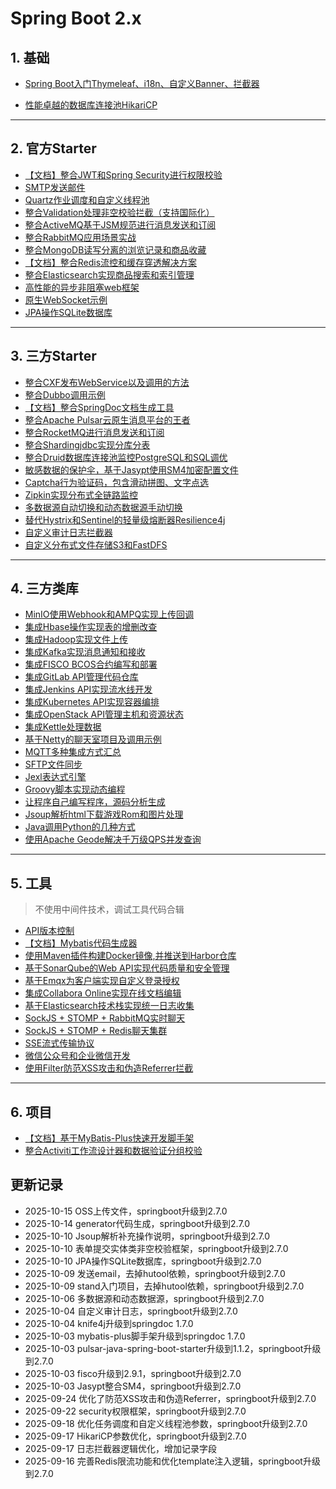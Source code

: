 # Spring Boot 2.x

## 1. 基础

- [Spring Boot入门Thymeleaf、i18n、自定义Banner、拦截器](https://github.com/xzh-net/spring-boot2/tree/main/spring-boot-stand)

- [性能卓越的数据库连接池HikariCP](https://github.com/xzh-net/spring-boot2/tree/main/spring-boot-hikaricp)

---


## 2. 官方Starter

- [【文档】整合JWT和Spring Security进行权限校验](https://github.com/xzh-net/spring-boot2/tree/main/spring-boot-security)
- [SMTP发送邮件](https://github.com/xzh-net/spring-boot2/tree/main/spring-boot-email)
- [Quartz作业调度和自定义线程池](https://github.com/xzh-net/spring-boot2/tree/main/spring-boot-quartz)
- [整合Validation处理非空校验拦截（支持国际化）](https://github.com/xzh-net/spring-boot2/tree/main/spring-boot-validation)
- [整合ActiveMQ基于JSM规范进行消息发送和订阅](https://github.com/xzh-net/spring-boot2/tree/main/spring-boot-jms)
- [整合RabbitMQ应用场景实战](https://github.com/xzh-net/spring-boot2/tree/main/spring-boot-rabbitmq)
- [整合MongoDB读写分离的浏览记录和商品收藏](https://github.com/xzh-net/spring-boot2/tree/main/spring-boot-mongo)
- [【文档】整合Redis流控和缓存穿透解决方案](https://github.com/xzh-net/spring-boot2/tree/main/spring-boot-redis)
- [整合Elasticsearch实现商品搜索和索引管理](https://github.com/xzh-net/spring-boot2/tree/main/spring-boot-elasticsearch)
- [高性能的异步非阻塞web框架](https://github.com/xzh-net/spring-boot2/tree/main/spring-boot-webflux)
- [原生WebSocket示例](https://github.com/xzh-net/spring-boot2/tree/main/spring-boot-websocket)
- [JPA操作SQLite数据库](https://github.com/xzh-net/spring-boot2/tree/main/spring-boot-sqlite)

---

## 3. 三方Starter

- [整合CXF发布WebService以及调用的方法](https://github.com/xzh-net/spring-boot2/tree/main/spring-boot-cxf)
- [整合Dubbo调用示例](https://github.com/xzh-net/spring-boot2/tree/main/spring-boot-dubbo)
- [【文档】整合SpringDoc文档生成工具](https://github.com/xzh-net/spring-boot2/tree/main/spring-boot-springdoc)
- [整合Apache Pulsar云原生消息平台的王者](https://github.com/xzh-net/spring-boot2/tree/main/spring-boot-pulsar)
- [整合RocketMQ进行消息发送和订阅](https://github.com/xzh-net/spring-boot2/tree/main/spring-boot-rocketmq)
- [整合Shardingjdbc实现分库分表](https://github.com/xzh-net/spring-boot2/tree/main/spring-boot-sharding-jdbc)
- [整合Druid数据库连接池监控PostgreSQL和SQL调优](https://github.com/xzh-net/spring-boot2/tree/main/spring-boot-pg-jmeter)
- [敏感数据的保护伞，基于Jasypt使用SM4加密配置文件](https://github.com/xzh-net/spring-boot2/tree/main/spring-boot-jasypt)
- [Captcha行为验证码，包含滑动拼图、文字点选](https://github.com/xzh-net/spring-boot2/tree/main/spring-boot-captcha)
- [Zipkin实现分布式全链路监控](https://github.com/xzh-net/spring-boot2/tree/main/spring-boot-zipkin)
- [多数据源自动切换和动态数据源手动切换](https://github.com/xzh-net/spring-boot2/tree/main/spring-boot-datasource)
- [替代Hystrix和Sentinel的轻量级熔断器Resilience4j](https://github.com/xzh-net/spring-boot2/tree/main/spring-boot-resilience4j)
- [自定义审计日志拦截器](https://github.com/xzh-net/spring-boot2/tree/main/spring-boot-log-starter)
- [自定义分布式文件存储S3和FastDFS](https://github.com/xzh-net/spring-boot2/tree/main/spring-boot-oss-starter)

---

## 4. 三方类库

- [MinIO使用Webhook和AMPQ实现上传回调](https://github.com/xzh-net/spring-boot2/tree/main/spring-boot-minio)
- [集成Hbase操作实现表的增删改查](https://github.com/xzh-net/spring-boot2/tree/main/spring-boot-hbase)
- [集成Hadoop实现文件上传](https://github.com/xzh-net/spring-boot2/tree/main/spring-boot-hdfs)
- [集成Kafka实现消息通知和接收](https://github.com/xzh-net/spring-boot2/tree/main/spring-boot-kafka)
- [集成FISCO BCOS合约编写和部署](https://github.com/xzh-net/spring-boot2/tree/main/spring-boot-fisco)
- [集成GitLab API管理代码仓库](https://github.com/xzh-net/spring-boot2/tree/main/spring-boot-gitlab)
- [集成Jenkins API实现流水线开发](https://github.com/xzh-net/spring-boot2/tree/main/spring-boot-jenkins)
- [集成Kubernetes API实现容器编排](https://github.com/xzh-net/spring-boot2/tree/main/spring-boot-k8s)
- [集成OpenStack API管理主机和资源状态](https://github.com/xzh-net/spring-boot2/tree/main/spring-boot-openstack)
- [集成Kettle处理数据](https://github.com/xzh-net/spring-boot2/tree/main/spring-boot-etl)
- [基于Netty的聊天室项目及调用示例](https://github.com/xzh-net/spring-boot2/tree/main/spring-boot-netty)
- [MQTT多种集成方式汇总](https://github.com/xzh-net/spring-boot2/tree/main/spring-boot-mqtt)
- [SFTP文件同步](https://github.com/xzh-net/spring-boot2/tree/main/spring-boot-sftp)
- [Jexl表达式引擎](https://github.com/xzh-net/spring-boot2/tree/main/spring-boot-jexl)
- [Groovy脚本实现动态编程](https://github.com/xzh-net/spring-boot2/tree/main/spring-boot-groovy)
- [让程序自己编写程序，源码分析生成](https://github.com/xzh-net/spring-boot2/tree/main/spring-boot-parser)
- [Jsoup解析html下载游戏Rom和图片处理](https://github.com/xzh-net/spring-boot2/tree/main/spring-boot-winkawaks)
- [Java调用Python的几种方式](https://github.com/xzh-net/spring-boot2/tree/main/spring-boot-python)
- [使用Apache Geode解决千万级QPS并发查询](https://github.com/xzh-net/spring-boot2/tree/main/spring-boot-geode)

---

## 5. 工具

> 不使用中间件技术，调试工具代码合辑

- [API版本控制](https://github.com/xzh-net/spring-boot2/tree/main/spring-boot-api-version)
- [【文档】Mybatis代码生成器](https://github.com/xzh-net/spring-boot2/tree/main/spring-boot-generator)
- [使用Maven插件构建Docker镜像,并推送到Harbor仓库](https://github.com/xzh-net/spring-boot2/tree/main/spring-boot-harbor)
- [基于SonarQube的Web API实现代码质量和安全管理](https://github.com/xzh-net/spring-boot2/tree/main/spring-boot-sonar)
- [基于Emqx为客户端实现自定义登录授权](https://github.com/xzh-net/spring-boot2/tree/main/spring-boot-emqx)
- [集成Collabora Online实现在线文档编辑](https://github.com/xzh-net/spring-boot2/tree/main/spring-boot-wopi)
- [基于Elasticsearch技术栈实现统一日志收集](https://github.com/xzh-net/spring-boot2/tree/main/spring-boot-elk)
- [SockJS + STOMP + RabbitMQ实时聊天](https://github.com/xzh-net/spring-boot2/tree/main/spring-boot-sockjs)
- [SockJS + STOMP + Redis聊天集群](https://github.com/xzh-net/spring-boot2/tree/main/spring-boot-sockjs-redis)
- [SSE流式传输协议](https://github.com/xzh-net/spring-boot2/tree/main/spring-boot-sse)
- [微信公众号和企业微信开发](https://github.com/xzh-net/spring-boot2/tree/main/spring-boot-wechat)
- [使用Filter防范XSS攻击和伪造Referrer拦截](https://github.com/xzh-net/spring-boot2/tree/main/spring-boot-xss)

---

## 6. 项目

- [【文档】基于MyBatis-Plus快速开发脚手架](https://github.com/xzh-net/spring-boot2/tree/main/spring-boot-mybatis-plus)
- [整合Activiti工作流设计器和数据验证分组校验](https://github.com/xzh-net/spring-boot2/tree/main/spring-boot-activiti)



## 更新记录

- 2025-10-15 OSS上传文件，springboot升级到2.7.0
- 2025-10-14 generator代码生成，springboot升级到2.7.0
- 2025-10-10 Jsoup解析补充操作说明，springboot升级到2.7.0
- 2025-10-10 表单提交实体类非空校验框架，springboot升级到2.7.0
- 2025-10-10 JPA操作SQLite数据库，springboot升级到2.7.0
- 2025-10-09 发送email，去掉hutool依赖，springboot升级到2.7.0
- 2025-10-09 stand入门项目，去掉hutool依赖，springboot升级到2.7.0
- 2025-10-06 多数据源和动态数据源，springboot升级到2.7.0
- 2025-10-04 自定义审计日志，springboot升级到2.7.0
- 2025-10-04 knife4j升级到springdoc 1.7.0
- 2025-10-03 mybatis-plus脚手架升级到springdoc 1.7.0
- 2025-10-03 pulsar-java-spring-boot-starter升级到1.1.2，springboot升级到2.7.0
- 2025-10-03 fisco升级到2.9.1，springboot升级到2.7.0
- 2025-10-03 Jasypt整合SM4，springboot升级到2.7.0
- 2025-09-24 优化了防范XSS攻击和伪造Referrer，springboot升级到2.7.0
- 2025-09-22 security权限框架，springboot升级到2.7.0
- 2025-09-18 优化任务调度和自定义线程池参数，springboot升级到2.7.0
- 2025-09-17 HikariCP参数优化，springboot升级到2.7.0
- 2025-09-17 日志拦截器逻辑优化，增加记录字段
- 2025-09-16 完善Redis限流功能和优化template注入逻辑，springboot升级到2.7.0

